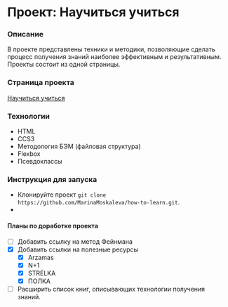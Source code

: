 # Проект: Научиться учиться
### Описание
В проекте представлены техники и методики, позволяющие сделать процесс получения знаний наиболее эффективным и результативным. Проекты состоит из одной страницы. 

### Страница проекта
[Научиться учиться](https://marinamoskaleva.github.io/how-to-learn/)

### Технологии
- HTML
- CCS3
- Методология БЭМ (файловая структура)
- Flexbox
- Псевдоклассы

### Инструкция для запуска
- Клонируйте проект ```git clone https://github.com/MarinaMoskaleva/how-to-learn.git```.
- 
#### Планы по доработке проекта
- [ ] Добавить ссылку на метод Фейнмана    
- [X] Добавить ссылки на полезные ресурсы
    - [X] Arzamas
    - [X] N+1
    - [X] STRELKA
    - [X] ПОЛКА
- [ ] Расширить список книг, описывающих технологии получения знаний.
